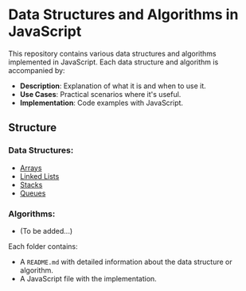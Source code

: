 # Data Structures and Algorithms in JavaScript

This repository contains various data structures and algorithms implemented in JavaScript. Each data structure and algorithm is accompanied by:
- **Description**: Explanation of what it is and when to use it.
- **Use Cases**: Practical scenarios where it's useful.
- **Implementation**: Code examples with JavaScript.

## Structure

### Data Structures:
- [Arrays](./data-structures/arrays/README.md)
- [Linked Lists](./data-structures/linked-lists/README.md)
- [Stacks](./data-structures/stacks/README.md)
- [Queues](./data-structures/stacks/README.md)

### Algorithms:
- (To be added...)

Each folder contains:
- A `README.md` with detailed information about the data structure or algorithm.
- A JavaScript file with the implementation.
